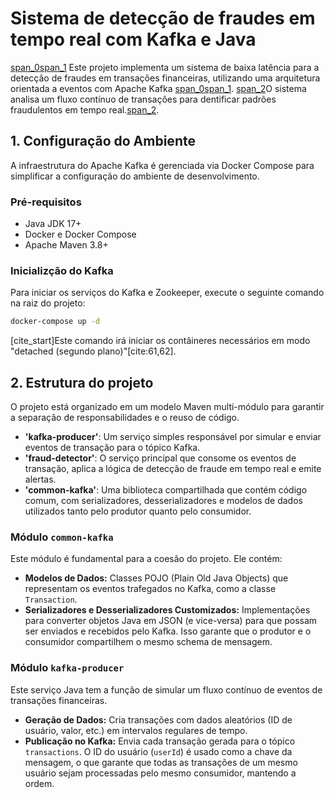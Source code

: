 # Sistema de detecção de fraudes em tempo real com Kafka e Java

  [span_0](start_span)[span_1](start_span) Este projeto implementa um sistema de baixa latência para a detecção de fraudes em transações financeiras, utilizando uma arquitetura orientada a eventos com Apache Kafka [span_0](end_span)[span_1](end_span). [span_2](start_span)O sistema analisa um fluxo contínuo de transações para dentificar padrões fraudulentos em tempo real.[span_2](end_span).

## 1. Configuração do Ambiente

A infraestrutura do Apache Kafka é gerenciada via Docker Compose para simplificar a configuração do ambiente de desenvolvimento.

### Pré-requisitos
- Java JDK 17+
- Docker e Docker Compose
- Apache Maven 3.8+

### Inicializção do Kafka
Para iniciar os serviços do Kafka e Zookeeper, execute o seguinte comando na raiz do projeto:

```bash
docker-compose up -d
```

[cite_start]Este comando irá iniciar os contâineres necessários em modo "detached (segundo plano)"[cite:61,62].

## 2. Estrutura do projeto

O projeto está organizado em um modelo Maven multi-módulo para garantir a separação de responsabilidades e o reuso de código.

- **'kafka-producer'**: Um serviço simples responsável por simular e enviar eventos de transação para o tópico Kafka.
- **'fraud-detector'**: O serviço principal que consome os eventos de transação, aplica a lógica de detecção de fraude em tempo real e emite alertas.
- **'common-kafka'**: Uma biblioteca compartilhada que contém código comum, com serializadores, desserializadores e modelos de dados utilizados tanto pelo produtor quanto pelo consumidor.

### Módulo `common-kafka`

Este módulo é fundamental para a coesão do projeto. Ele contém:

-   **Modelos de Dados:** Classes POJO (Plain Old Java Objects) que representam os eventos trafegados no Kafka, como a classe `Transaction`.
-   **Serializadores e Desserializadores Customizados:** Implementações para converter objetos Java em JSON (e vice-versa) para que possam ser enviados e recebidos pelo Kafka. Isso garante que o produtor e o consumidor compartilhem o mesmo schema de mensagem.

### Módulo `kafka-producer`

Este serviço Java tem a função de simular um fluxo contínuo de eventos de transações financeiras.

-   **Geração de Dados:** Cria transações com dados aleatórios (ID de usuário, valor, etc.) em intervalos regulares de tempo.
-   **Publicação no Kafka:** Envia cada transação gerada para o tópico `transactions`. O ID do usuário (`userId`) é usado como a chave da mensagem, o que garante que todas as transações de um mesmo usuário sejam processadas pelo mesmo consumidor, mantendo a ordem.
